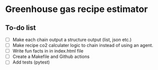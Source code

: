 # Greenhouse gas recipe estimator

## To-do list
- [ ] Make each chain output a structure output (list, json etc.)
- [ ] Make recipe co2 calculater logic to chain instead of using an agent. 
- [ ] Write fun facts in in index.html file 
- [ ] Create a Makefile and Github actions 
- [ ] Add tests (pytest)